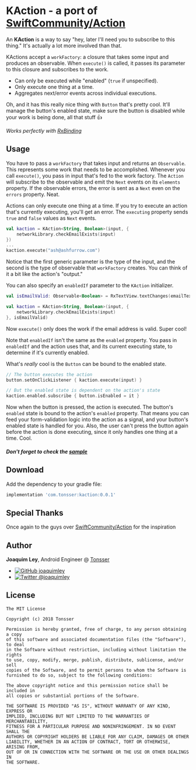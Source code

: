 KAction - a port of [SwiftCommunity/Action](https://github.com/RxSwiftCommunity/Action)
======


An **KAction** is a way to say "hey, later I'll need you to subscribe to this thing." It's actually a lot more involved than that.

KActions accept a `workFactory`: a closure that takes some input and produces an observable. When `execute()` is called, it passes its parameter to this closure and subscribes to the work.

- Can only be executed while "enabled" (`true` if unspecified).
- Only execute one thing at a time.
- Aggregates next/error events across individual executions.

Oh, and it has this really nice thing with `Button` that's pretty cool. It'll manage the button's enabled state, make sure the button is disabled while your work is being done, all that stuff 👍

_Works perfectly with [RxBinding](https://github.com/JakeWharton/RxBinding)_

Usage
-----

You have to pass a `workFactory` that takes input and returns an `Observable`. This represents some work that needs to be accomplished. Whenever you call `execute()`, you pass in input that's fed to the work factory. The `Action` will subscribe to the observable and emit the `Next` events on its `elements` property. If the observable errors, the error is sent as a `Next` even on the `errors` property. Neat.

Actions can only execute one thing at a time. If you try to execute an action that's currently executing, you'll get an error. The `executing` property sends `true` and `false` values as `Next` events.

```kotlin
val kaction = KAction<String, Boolean>(input, {
    networkLibrary.checkEmailExists(input)
})
...
kaction.execute("ash@ashfurrow.com")
```

Notice that the first generic parameter is the type of the input, and the second is the type of observable that `workFactory` creates. You can think of it a bit like the action's "output."

You can also specify an `enabledIf` parameter to the `KAction` initializer.
 
```kotlin
val isEmailValid: Observable<Boolean> = RxTextView.textChanges(emailTextView).map(this::isValidEmail())

val kaction = KAction<String, Boolean>(input, {
    networkLibrary.checkEmailExists(input)
}, isEmailValid)
```

Now `execute()` only does the work if the email address is valid. Super cool!

Note that `enabledIf` isn't the same as the `enabled` property. You pass in `enabledIf` and the action uses that, and its current executing state, to determine if it's currently enabled.

What's _really_ cool is the `Button` can be bound to the enabled state.

```kotlin
// The button executes the action 
button.setOnClickListener { kaction.execute(input) }

// But the enabled state is dependent on the action's state
kaction.enabled.subscribe { button.isEnabled = it }
```

Now when the button is pressed, the action is executed. The button's `enabled` state is bound to the action's `enabled` property. That means you can feed your form-validation logic into the action as a signal, and your button's enabled state is handled for you. Also, the user can't press the button again before the action is done executing, since it only handles one thing at a time. Cool.

##### Don't forget to check the [sample](https://github.com/tonsser/kaction/blob/master/sample/src/main/java/com/tonsser/kaction/sample/MainActivity.kt)


Download
--------

Add the dependency to your gradle file:

```groovy
implementation 'com.tonsser:kaction:0.0.1'
```

Special Thanks
--------------
Once again to the guys over [SwiftCommunity/Action](https://github.com/RxSwiftCommunity/Action) for the inspiration

## Author

**Joaquim Ley**, Android Engineer @ [Tonsser](https://github.com/tonsser)

- [![GitHub](https://raw.githubusercontent.com/tonsser/Cirque/master/img/GitHub.png) joaquimley](https://github.com/joaquimley)
- [![Twitter](https://raw.githubusercontent.com/tonsser/Cirque/master/img/Twitter.png) @joaquimley](https://twitter.com/joaquimley)


License
-------

    The MIT License
    
    Copyright (c) 2018 Tonsser
    
    Permission is hereby granted, free of charge, to any person obtaining a copy
    of this software and associated documentation files (the "Software"), to deal
    in the Software without restriction, including without limitation the rights
    to use, copy, modify, merge, publish, distribute, sublicense, and/or sell
    copies of the Software, and to permit persons to whom the Software is
    furnished to do so, subject to the following conditions:
    
    The above copyright notice and this permission notice shall be included in
    all copies or substantial portions of the Software.
    
    THE SOFTWARE IS PROVIDED "AS IS", WITHOUT WARRANTY OF ANY KIND, EXPRESS OR
    IMPLIED, INCLUDING BUT NOT LIMITED TO THE WARRANTIES OF MERCHANTABILITY,
    FITNESS FOR A PARTICULAR PURPOSE AND NONINFRINGEMENT. IN NO EVENT SHALL THE
    AUTHORS OR COPYRIGHT HOLDERS BE LIABLE FOR ANY CLAIM, DAMAGES OR OTHER
    LIABILITY, WHETHER IN AN ACTION OF CONTRACT, TORT OR OTHERWISE, ARISING FROM,
    OUT OF OR IN CONNECTION WITH THE SOFTWARE OR THE USE OR OTHER DEALINGS IN
    THE SOFTWARE.